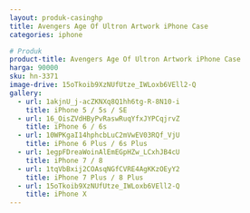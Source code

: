 ```yaml
---
layout: produk-casinghp
title: Avengers Age Of Ultron Artwork iPhone Case
categories: iphone

# Produk
product-title: Avengers Age Of Ultron Artwork iPhone Case
harga: 90000
sku: hn-3371
image-drive: 15oTkoib9XzNUfUtze_IWLoxb6VEll2-Q
gallery:
  - url: 1akjnU_j-acZKNXq8Q1hh6tg-R-8N10-i
    title: iPhone 5 / 5s / SE
  - url: 16_OisZVdHByPvRaswRuqYfxJYPCqjrvZ
    title: iPhone 6 / 6s
  - url: 10WPKgaI14hphcbLuC2mVwEV03RQf_VjU
    title: iPhone 6 Plus / 6s Plus
  - url: 1egpFDreaWoinAlEmEGpHZw_LCxhJB4cU
    title: iPhone 7 / 8
  - url: 1tqVbBxij2COAsqNGfCVRE4AgKKzOEyY2
    title: iPhone 7 Plus / 8 Plus
  - url: 15oTkoib9XzNUfUtze_IWLoxb6VEll2-Q
    title: iPhone X
---
```

